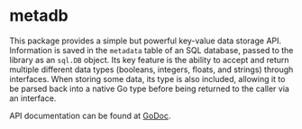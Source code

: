 # metadb

This package provides a simple but powerful key-value data storage API. Information is saved in the `metadata` table of an SQL database, passed to the library as an `sql.DB` object. Its key feature is the ability to accept and return multiple different data types (booleans, integers, floats, and strings) through interfaces. When storing some data, its type is also included, allowing it to be parsed back into a native Go type before being returned to the caller via an interface.

API documentation can be found at [GoDoc](https://godoc.org/github.com/octacian/metadb).

